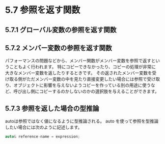 # 5.7 参照を返す関数

## 5.7.1 グローバル変数の参照を返す関数

## 5.7.2 メンバー変数の参照を返す関数
パフォーマンスの問題などから、メンバー関数がメンバー変数を参照で返すということもよく行われます。
特にコピーできなかったり、コピーの処理が非常に大きなメンバー変数を返したりするときです。
その返されたメンバー変数を受け取る側がただメンバー変数の中を見たり直接変更したい場合には参照で受け取り、オブジェクトに影響を与えないようコピーを作っている別の用途に使うなど、呼び出し側にコピーするのかしないのかの選択肢を与えることができます。

## 5.7.3 参照を返した場合の型推論
autoは参照ではなく値になるように型推論される。
auto を使って参照を型推論したい場合には次のように記述します。

```C++
auto& reference-name = expression;
```
